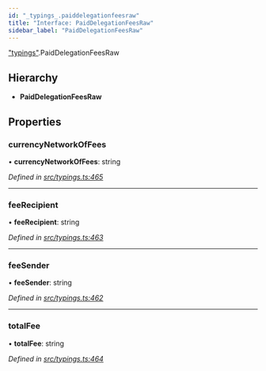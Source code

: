 ```yaml
---
id: "_typings_.paiddelegationfeesraw"
title: "Interface: PaidDelegationFeesRaw"
sidebar_label: "PaidDelegationFeesRaw"
---
```


["typings"](../modules/_typings_.md).PaidDelegationFeesRaw

## Hierarchy

* **PaidDelegationFeesRaw**

## Properties

### currencyNetworkOfFees

•  **currencyNetworkOfFees**: string

*Defined in [src/typings.ts:465](https://github.com/trustlines-protocol/clientlib/blob/f60ef2b/src/typings.ts#L465)*

___

### feeRecipient

•  **feeRecipient**: string

*Defined in [src/typings.ts:463](https://github.com/trustlines-protocol/clientlib/blob/f60ef2b/src/typings.ts#L463)*

___

### feeSender

•  **feeSender**: string

*Defined in [src/typings.ts:462](https://github.com/trustlines-protocol/clientlib/blob/f60ef2b/src/typings.ts#L462)*

___

### totalFee

•  **totalFee**: string

*Defined in [src/typings.ts:464](https://github.com/trustlines-protocol/clientlib/blob/f60ef2b/src/typings.ts#L464)*
